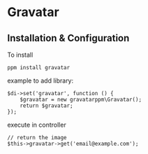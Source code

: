 Gravatar
==================

Installation & Configuration
-------------

To install

    ppm install gravatar


example to add library:
	
	$di->set('gravatar', function () {
	    $gravatar = new gravatarppm\Gravatar();
	    return $gravatar;
	});


execute in controller

	// return the image
	$this->gravatar->get('email@example.com');